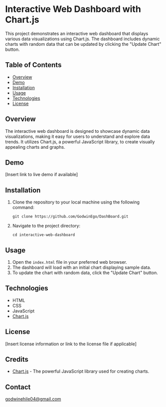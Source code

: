 # Interactive Web Dashboard with Chart.js

This project demonstrates an interactive web dashboard that displays various data visualizations using Chart.js. The dashboard includes dynamic charts with random data that can be updated by clicking the "Update Chart" button.

## Table of Contents

- [Overview](#overview)
- [Demo](#demo)
- [Installation](#installation)
- [Usage](#usage)
- [Technologies](#technologies)
- [License](#license)

## Overview

The interactive web dashboard is designed to showcase dynamic data visualizations, making it easy for users to understand and explore data trends. It utilizes Chart.js, a powerful JavaScript library, to create visually appealing charts and graphs.

## Demo

[Insert link to live demo if available]

## Installation

1. Clone the repository to your local machine using the following command:
   ```
   git clone https://github.com/GodwinEgo/DashBoard.git
   ```
2. Navigate to the project directory:
   ```
   cd interactive-web-dashboard
   ```

## Usage

1. Open the `index.html` file in your preferred web browser.
2. The dashboard will load with an initial chart displaying sample data.
3. To update the chart with random data, click the "Update Chart" button.

## Technologies

- HTML
- CSS
- JavaScript
- [Chart.js](https://www.chartjs.org/)

## License

[Insert license information or link to the license file if applicable]

## Credits

- [Chart.js](https://www.chartjs.org/) - The powerful JavaScript library used for creating charts.

## Contact

godwinehile04@gmail.com
